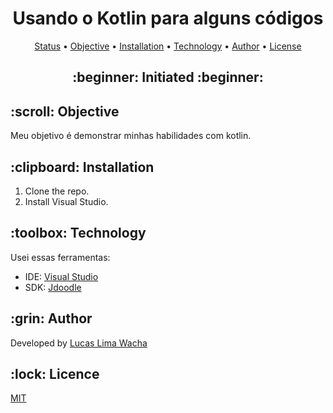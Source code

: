 <h1 align="center">Usando o Kotlin para alguns códigos</h1>

<p align="center">
 <a href="#status">Status</a> • 
 <a href="#objective">Objective</a> •
 <a href="#installation">Installation</a> • 
 <a href="#technology">Technology</a> • 
 <a href="#author">Author</a> •
 <a href="#licence">License</a>
</p>

<h2 align="center" id=status> 
	:beginner: Initiated :beginner:
</h2>

<h2 id=objective>:scroll: Objective</h2>
Meu objetivo é demonstrar minhas habilidades com kotlin.<br>

<h2 id=installation>:clipboard: Installation</h2>

1. Clone the repo.
2. Install Visual Studio.

<h2 id=technology>:toolbox: Technology</h2>

Usei essas ferramentas:

- IDE: <a href="https://visualstudio.microsoft.com/downloads/">Visual Studio</a>
- SDK: <a href="https://www.jdoodle.com/compile-kotlin-online">Jdoodle</a>

<h2 id=author>:grin: Author</h2>

Developed by <a href="https://www.linkedin.com/in/lucas-lima-442ab52a6/" target="_blank">Lucas Lima Wacha</a>

<h2 id=licence>:lock: Licence</h2>
<a href="https://github.com/Lucas-lima-Wacha" target="_blank">MIT</a>
